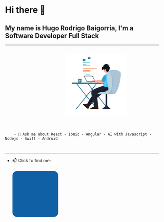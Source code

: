 #                                                             Hi there 👋
## My name is Hugo Rodrigo Baigorria, I'm a Software Developer Full Stack
---
<code><div style="display:flex; margin-top: 15px;">
<img src="./assets/animation1.gif" width="200" height="200" style="border-radius: 10px; margin-left: 200px; margin-rigth: 200px;" />
<p>
  &nbsp;&nbsp;- 💬 Ask me about React - Ionic - Angular - AI with Javascript - Nodejs - Swift - Android 
</p>
</div></code>
 
 ---

- 📫 Click to find me: <br/><a href="https://www.linkedin.com/in/hugo-rodrigo-baigorria/"><img src="./assets/linkedin.gif" width="150" height="150" style="border-radius: 15px; margin-top: 20px" /></a>
<!--
**rodrigobaigorria/rodrigobaigorria** is a ✨ _special_ ✨ repository because its `README.md` (this file) appears on your GitHub profile.

Here are some ideas to get you started:

- 🔭 I’m currently working on ...
- 🌱 I’m currently learning ...
- 👯 I’m looking to collaborate on ...
- 🤔 I’m looking for help with ...
- 💬 Ask me about ...
- 📫 How to reach me: ...
- 😄 Pronouns: ...
- ⚡ Fun fact: ...
-->
